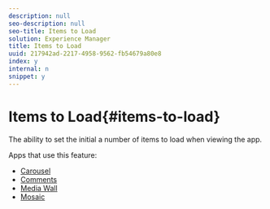 ```yaml
---
description: null
seo-description: null
seo-title: Items to Load
solution: Experience Manager
title: Items to Load
uuid: 217942ad-2217-4958-9562-fb54679a80e8
index: y
internal: n
snippet: y
---
```


# Items to Load{#items-to-load}

The ability to set the initial a number of items to load when viewing the app.

Apps that use this feature:

* [Carousel](../c-carousel-app/c-carousel-app.md#c_carousel_app) 
* [Comments](c_comments_app.md#c_comments_app) 
* [Media Wall](../c-media-wall-app/c-media-wall-app.md#c_media_wall_app) 
* [Mosaic](../c-mosaic-app/c-mosaic-app.md#c_mosaic_app)


